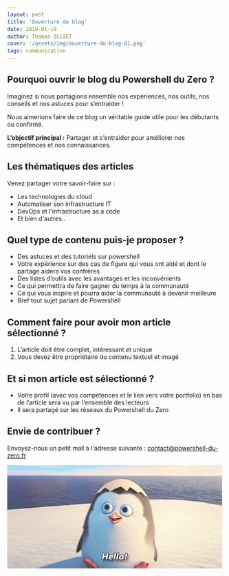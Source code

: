 ```yaml
---
layout: post
title: 'Ouverture du blog'
date: 2019-01-19
author: Thomas ILLIET
cover: '/assets/img/ouverture-du-blog-01.png'
tags: communication
---
```


## Pourquoi ouvrir le blog du Powershell du Zero ?

Imaginez si nous partagions ensemble nos expériences, nos outils, nos conseils et nos astuces pour s’entraider !

Nous aimerions faire de ce blog un véritable guide utile pour les débutants ou confirmé.

**L’objectif principal :** Partager et s’entraider pour améliorer nos compétences et nos connaissances.

## Les thématiques des articles

Venez partager votre savoir-faire sur :

* Les technologies du cloud
* Automatiser son infrastructure IT
* DevOps et l'infrastructure as a code
* Et bien d'autres..

## Quel type de contenu puis-je proposer ?

* Des astuces et des tutoriels sur powershell
* Votre expérience sur des cas de figure qui vous ont aidé et dont le partage aidera vos confrères
* Des listes d’outils avec les avantages et les inconvénients
* Ce qui permettra de faire gagner du temps à la communauté
* Ce qui vous inspire et pourra aider la communauté à devenir meilleure
* Bref tout sujet parlant de Powershell

## Comment faire pour avoir mon article sélectionné ?

1. L’article doit être complet, intéressant et unique
2. Vous devez être propriétaire du contenu textuel et imagé

## Et si mon article est sélectionné ?

* Votre profil (avec vos compétences et le lien vers votre portfolio) en bas de l’article sera vu par l’ensemble des lecteurs
* Il sera partagé sur les réseaux du Powershell du Zero

## Envie de contribuer ?

Envoyez-nous un petit mail à l'adresse suivante : contact@powershell-du-zero.fr

![ouverture-du-blog-02](/assets/img/ouverture-du-blog-02.gif)
